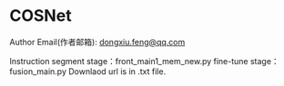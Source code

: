 # COSNet
Author Email(作者邮箱): dongxiu.feng@qq.com


Instruction
segment stage：front_main1_mem_new.py
fine-tune stage：fusion_main.py
Downlaod url is in .txt file.
